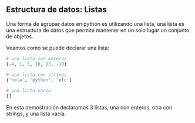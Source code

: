 ## Estructura de datos: Listas

Una forma de agrupar datos en python es utilizando una lista, una lista es una estructura de datos que permite mantener en un solo lugar un conjunto de objetos.

Veamos como se puede declarar una lista:

``` python
# una lista con enteros
[-4, 1, 5, 10, 33, -10]

# una lista con strings
['hola', 'python', 'etc']

# una lista vacia
[]

```
En esta demostración declaramos 3 listas, una con enteros, otra con strings, y una lista vacía.




